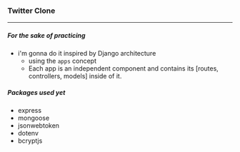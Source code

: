 ### Twitter Clone
-----------------
##### For the sake of practicing

- i'm gonna do it inspired by Django architecture
    - using the `apps` concept
    - Each app is an independent component and contains its [routes, controllers, models] inside of it.


##### Packages used yet
- express
- mongoose
- jsonwebtoken
- dotenv
- bcryptjs